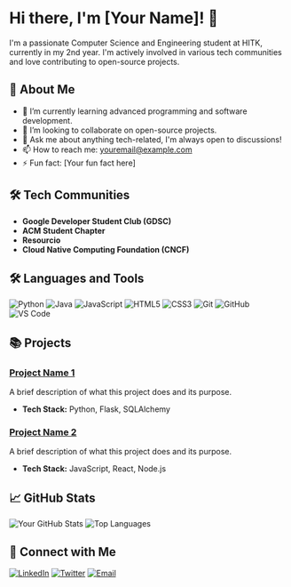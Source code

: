 # Hi there, I'm [Your Name]! 👋

I'm a passionate Computer Science and Engineering student at HITK, currently in my 2nd year. I'm actively involved in various tech communities and love contributing to open-source projects.

## 🚀 About Me

- 🌱 I’m currently learning advanced programming and software development.
- 👯 I’m looking to collaborate on open-source projects.
- 💬 Ask me about anything tech-related, I'm always open to discussions!
- 📫 How to reach me: [youremail@example.com](mailto:youremail@example.com)
- ⚡ Fun fact: [Your fun fact here]

## 🛠 Tech Communities

- **Google Developer Student Club (GDSC)**
- **ACM Student Chapter**
- **Resourcio**
- **Cloud Native Computing Foundation (CNCF)**

## 🛠️ Languages and Tools

![Python](https://img.shields.io/badge/Python-3776AB?style=for-the-badge&logo=python&logoColor=white)
![Java](https://img.shields.io/badge/Java-ED8B00?style=for-the-badge&logo=java&logoColor=white)
![JavaScript](https://img.shields.io/badge/JavaScript-323330?style=for-the-badge&logo=javascript&logoColor=F7DF1E)
![HTML5](https://img.shields.io/badge/HTML5-E34F26?style=for-the-badge&logo=html5&logoColor=white)
![CSS3](https://img.shields.io/badge/CSS3-1572B6?style=for-the-badge&logo=css3&logoColor=white)
![Git](https://img.shields.io/badge/Git-F05032?style=for-the-badge&logo=git&logoColor=white)
![GitHub](https://img.shields.io/badge/GitHub-100000?style=for-the-badge&logo=github&logoColor=white)
![VS Code](https://img.shields.io/badge/VS%20Code-0078d7?style=for-the-badge&logo=visual-studio-code&logoColor=white)

## 📚 Projects

### [Project Name 1](https://github.com/yourusername/project1)
A brief description of what this project does and its purpose.
- **Tech Stack:** Python, Flask, SQLAlchemy

### [Project Name 2](https://github.com/yourusername/project2)
A brief description of what this project does and its purpose.
- **Tech Stack:** JavaScript, React, Node.js

## 📈 GitHub Stats

![Your GitHub Stats](https://github-readme-stats.vercel.app/api?username=yourusername&show_icons=true&theme=radical)
![Top Languages](https://github-readme-stats.vercel.app/api/top-langs/?username=yourusername&layout=compact&theme=radical)

## 🤝 Connect with Me

[![LinkedIn](https://img.shields.io/badge/LinkedIn-0A66C2?style=for-the-badge&logo=linkedin&logoColor=white)](https://www.linkedin.com/in/yourlinkedin/)
[![Twitter](https://img.shields.io/badge/Twitter-1DA1F2?style=for-the-badge&logo=twitter&logoColor=white)](https://twitter.com/yourtwitter/)
[![Email](https://img.shields.io/badge/Email-D14836?style=for-the-badge&logo=gmail&logoColor=white)](mailto:youremail@example.com)

